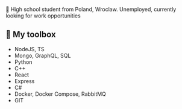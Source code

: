 
💼 High school student from Poland, Wroclaw. 
Unemployed, currently looking for work opportunities 

## 🧰 My toolbox
-	NodeJS, TS 
-	Mongo, GraphQL, SQL
-	Python 
-	C++ 
-	React
-	Express
-	C#
-	Docker, Docker Compose, RabbitMQ
-	GIT


